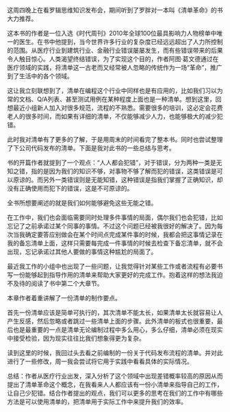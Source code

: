 这周四晚上在看罗辑思维知识发布会，期间听到了罗胖对一本叫《清单革命》的书大力推荐。

这本书的作者是一位入选《时代周刊》2010年全球100位最具影响力人物榜单中唯一的医生。在书中他提到，当今世界许多行业的复杂度已经远远超出了人力所控制的范围。从医疗行业到建筑行业、金融行业错误屡屡发生，而有些错误带来的后果令人触目惊心。人类渴望终结错误，为了实现这个目的，作者阿图·葛文德通过在医疗领域的实践，将清单这一古老而又经常被人忽略的传统作为一场“革命”，推广到了生活中的各个领域。

这让我立刻联想到了，清单在编程这个行业中同样也是有应用的，比如我们习以为常的文档、Q/A列表、甚至测试用例在某种程度上面也是一种清单。想到这里，回想最近小组新人加入对很多规范，流程的不熟悉。需要很多的培训，这必定会花费老人的很多时间，而如果有详细的清单，不仅能够减少人力，也能够极大的减少犯错。

此时我对清单有了更多的了解，于是用周末的时间看完了整本书。同时也尝试整理了下公司代码发布的清单。下面是我对此书的一些总结与思考。

书的开篇作者就提到了一个观点：“人人都会犯错”，对于错误，分为两种一类是无知之错，指的是因为我们的知识不够，对事物不够了解而犯的错误，这类错误是可以原谅的。而另外一类错误则是无能知错，这种错误是指我们掌握了正确知识，却没有正确使用而犯下的错误，这是不可原谅的。

全书所想要阐述的就是我们如何能够避免这些无能之错。

在工作中，我们也会面临需要同时处理多件事情的局面，偶尔我们也会犯错，比如忘记了之前承诺过某个同事的事情。不过这个问题已经被我很好的解决了。因为每次当我确定要答应别做会在某个时间点完成某件事的时候，我都会把这事情记录在我的备忘清单上面，这样只需要每完成一件事情的时候去检查下备忘清单，就不会出现，忘记承诺过其他人要做的事情这种尴尬的局面了。

最近我工作的小组中也出现了一些问题，让我觉得针对某些工作或者流程有必要书写一份能够起到指导作用的清单来帮助大家更好的完成工作。抱着这样的想法我迫不及待的阅读了书中第二个大章节。

本章作者着重讲解了一份清单的制作要点。

首先一份清单应该是简单可执行的，其次清单不能太长，如果清单太长就容易让人产生反感，然后忽略或者跳过一些清单上面的步骤。此外清单的板式也很重要，最后也是最重要的一点是清单无论编制过程中多么用心，多么仔细，清单必须在现实中接受检验，因为现实往往比我们想象得更为复杂。

读到这里的时候，我回过头去看之前编制的一份关于代码发布流程的清单。并对此进行了一些修改，周一我会尝试将它用于实践中看看具体的实际情况。

总结：作者从医疗行业出发，深入分析了这个领域中出现差错概率较高的原因从而提出了清单革命这个概念，在我看来人人都应该有一份小清单来指导自己的工作，让自己少犯错。结合作者提出的观点，我们可以更多的思考在我们的工作中有哪些方法是可以使用清单的，把清单用于实际工作中来提升我们的效率。
